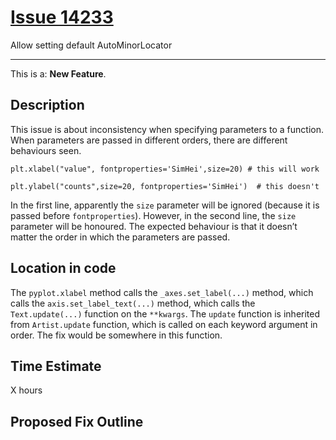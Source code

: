 # [Issue 14233](https://github.com/matplotlib/matplotlib/issues/14233)

Allow setting default AutoMinorLocator

----------------------------------------------------

This is a: **New Feature**.

## Description
This issue is about inconsistency when specifying parameters to a function. When parameters are passed in different orders, there are different behaviours seen. 

```
plt.xlabel("value", fontproperties='SimHei',size=20) # this will work

plt.ylabel("counts",size=20, fontproperties='SimHei')  # this doesn't
```

In the first line, apparently the `size` parameter will be ignored (because it is passed before `fontproperties`). However, in the second line, the `size` parameter will be honoured. The expected behaviour is that it doesn’t matter the order in which the parameters are passed.

## Location in code

The `pyplot.xlabel` method calls the `_axes.set_label(...)` method, which calls the `axis.set_label_text(...)` method, which calls the `Text.update(...)` function on the `**kwargs`. The `update` function is inherited from `Artist.update` function, which is called on each keyword argument in order. The fix would be somewhere in this function.

## Time Estimate
X hours

## Proposed Fix Outline
